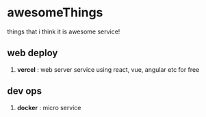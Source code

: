 # awesomeThings
things that i think it is awesome service!

## web deploy

1. **vercel** : web server service using react, vue, angular etc for free

## dev ops

1. **docker** : micro service
